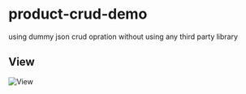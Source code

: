 # product-crud-demo
using dummy json crud opration without using any third party library

## View 
![View](./screenshot/view.png)